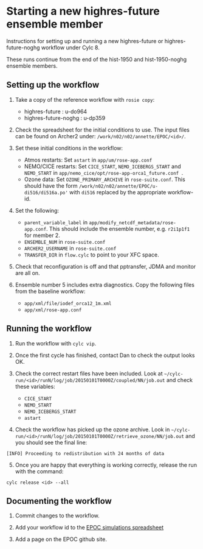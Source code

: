 # Starting a new highres-future ensemble member

Instructions for setting up and running a new highres-future or highres-future-noghg workflow under Cylc 8.

These runs continue from the end of the hist-1950 and hist-1950-noghg ensemble members. 

## Setting up the workflow 

1. Take a copy of the reference workflow with `rosie copy`: 
   * highres-future : u-do964
   * highres-future-noghg : u-dp359
  
2. Check the spreadsheet for the initial conditions to use. The input files can be found on Archer2 under: `/work/n02/n02/annette/EPOC/<id>/`.

3. Set these initial conditions in the workflow: 
   * Atmos restarts: Set `astart` in `app/um/rose-app.conf`
   * NEMO/CICE restarts: Set `CICE_START`, `NEMO_ICEBERGS_START` and `NEMO_START` in `app/nemo_cice/opt/rose-app-orca1_future.conf `.
   * Ozone data: Set `OZONE_PRIMARY_ARCHIVE` in `rose-suite.conf`. This should have the form `/work/n02/n02/annette/EPOC/u-di516/di516a.po'` with `di516` replaced by the appropriate workflow-id. 

4. Set the following:
   * `parent_variable_label` in `app/modify_netcdf_metadata/rose-app.conf`. This should include the ensemble number, e.g. `r2i1p1f1` for member 2. 
   * `ENSEMBLE_NUM` in `rose-suite.conf`
   * `ARCHER2_USERNAME` in `rose-suite.conf`
   * `TRANSFER_DIR` in `flow.cylc` to point to your XFC space.
  
6. Check that reconfiguration is off and that pptransfer, JDMA and monitor are all on.

7. Ensemble number 5 includes extra diagnostics. Copy the following files from the baseline workflow:
   * `app/xml/file/iodef_orca12_1m.xml`
   * `app/xml/rose-app.conf`

## Running the workflow 

1. Run the workflow with `cylc vip`. 

2. Once the first cycle has finished, contact Dan to check the output looks OK.

3. Check the correct restart files have been included. Look at `~/cylc-run/<id>/runN/log/job/20150101T0000Z/coupled/NN/job.out` and check these variables: 
   * `CICE_START`
   * `NEMO_START`
   * `NEMO_ICEBERGS_START`
   * `astart`

4. Check the workflow has picked up the ozone archive. Look in `~/cylc-run/<id>/runN/log/job/20150101T0000Z/retrieve_ozone/NN/job.out` and you should see the final line: 
```
[INFO] Proceeding to redistribution with 24 months of data
```

5. Once you are happy that everything is working correctly, release the run with the command:
```
cylc release <id> --all
``` 

## Documenting the workflow 

1. Commit changes to the workflow.
   
2. Add your workflow id to the [EPOC simulations spreadsheet](https://docs.google.com/spreadsheets/d/11OfKzAq017yA3WrXKD8w5n_yYrWW3_bsiEujvGQDy5k/edit?usp=sharing)
 
3. Add a page on the EPOC github site. 
